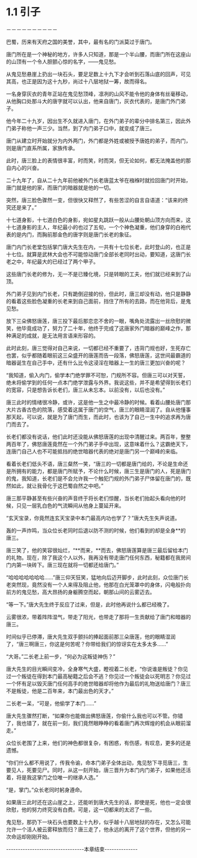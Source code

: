 # 1.1 引子

－－－－－－－－－－

  巴蜀，历来有天府之国的美誉，其中，最有名的门派莫过于唐门。

  唐门所在是一个神秘的地方，许多人只知道，那是一个半山腰，而唐门所在这座山的山顶有一个令人胆颤心惊的名字，——鬼见愁。

  从鬼见愁悬崖上扔出一块石头，要足足数上十九下才会听到石落山底的回声，可见其高，也正是因为这十九秒，尚过十八层地狱一筹，故而得名。

  一名身穿灰衣的青年正站在鬼见愁顶峰，凛冽的山风不能令他的身体有丝毫移动，从他胸口处那斗大的唐字就可以认出，他来自唐门，灰衣代表的，是唐门外门弟子。

  他今年二十九岁，因出生不久就进入唐门，在外门弟子的辈分中排名第三，因此外门弟子称他一声三少。当然，到了内门弟子口中，就变成了唐三。

  唐门从建立时开始就分为内外两门，外门都是外姓或被授予唐姓的弟子，而内门，则是唐门直系所属，家族传承。

  此时，唐三脸上的表情很丰富，时而笑，时而哭，但无论如何，都无法掩盖他的那自内心的兴奋。

  二十九年了，自从二十九年前他被外门长老唐蓝太爷在襁褓时就捡回唐门时开始，唐门就是他的家，而唐门的暗器就是他的一切。

  突然，唐三脸色骤然一变，但很快又释然了，有些苦涩的自言自语道：“该来的终究还是来了。”

  十七道身影，十七道白色的身影，宛如星丸跳跃一般从山腰处朝山顶方向而来，这十七道身影的主人，年纪最小的也过了五旬，一个个神色凝重，他们身穿的白袍代表的是内门，而胸前那金色的唐字则是唐门长老的象征。

  唐门内门长老堂包括掌门唐大先生在内，一共有十七位长老，此时登山的，也正是十七位。就算是武林大会也不可能惊动唐门全部长老同时出动，要知道，这唐门长老之中，年纪最大的已经过了两个甲子。

  这些唐门长老的修为，无一不是已臻化境，只是转眼的工夫，他们就已经来到了山顶。

  外门弟子见到内门长老，只有跪倒迎接的份，但此时，唐三却没有动，他只是静静的看着这些脸色凝重的长老来到自己面前，挡住了所有的去路，而在他背后，是鬼见愁。

  放下三朵佛怒唐莲，唐三投下最后那恋恋不舍的一眼，嘴角处流露出一丝欣慰的微笑，他毕竟成功了，努力了二十年，他终于完成了这唐家外门暗器的巅峰之作，那种满足的成就，是无法用言语来形容的。

  此时此刻，唐三觉得对自己来说，一切都已经不重要了，违背门规也好，生死存亡也罢，似乎都随着眼前这三朵盛开的唐莲而告一段落，佛怒唐莲，这世间最霸道的暗器诞生在自己手中，还有什么比令这浸淫在暗器上一生的唐三更加兴奋的呢？

  “我知道，偷入内门，偷学本门绝学罪不可恕，门规所不容。但唐三可以对天誓，绝未将偷学到的任何一点本门绝学泄露与外界。我说这些，并不是希望得到长老们的宽容，只是想告诉长老们，唐三从未忘本。以前没有，以后也没有。”

  唐三此时的情绪很冷静，或许，这是他一生之中最冷静的时候。看着山腰处唐门那大片古香古色的院落，感受着这属于唐门的空气，唐三的眼睛湿润了。自从他懂事那天起，可以说，就是为了唐门而生，而此时，也该为了自己一生中的追求再为唐门而去了。

  长老们都没有说话，他们此时还没能从佛怒唐莲的出现中清醒过来。两百年，整整两百年了，佛怒唐莲竟然在一个外门弟子手中出现，这意味着什么？这霸绝天下，连唐门自己人也不可能抵挡的绝世暗器代表的绝对是唐门另一个巅峰的来临。

  看着长老们低头不语，唐三粲然一笑，“唐三的一切都是唐门给的，不论是生命还是所拥有的能力，都是唐门所赋予，不论什么时候，唐三生是唐门的人，死是唐门的鬼，我知道，长老们是不会允许我一个触犯门规的外门弟子尸体留在唐门的，既然如此，就让我骨化于这巴蜀自然之中吧。”

  唐三那平静甚至有些兴奋的声音终于将长老们惊醒，当长老们抬起头看向他的时候，只见一层乳白色的气流瞬间从他身上蔓延开来。

  “玄天宝录，你竟然连玄天宝录中本门最高内功也学了？”唐大先生失声说道。

  轰的一声炸鸣，当众位长老同时后退以防不测的时候，他们看到的却是全身**的唐三。

  唐三笑了，他的笑容很灿烂，“**而来，**而去，佛怒唐莲算是唐三最后留给本门的礼物。现在，除了我这个人以外，我再没有带走唐门任何东西，秘籍都在我房间门内第一块砖下。唐三现在就将一切都还给唐门。”

  “哈哈哈哈哈哈哈……”唐三仰天狂笑，猛地向后迈开脚步，此时此刻，众位唐门长老突然现，竟然没有一个人来得及阻止他，他那在白光笼罩中的身体，闪电般扑向前方的鬼见愁，高大昂扬的身躯腾空而起，朝那山间的云雾迈去。

  “等一下。”唐大先生终于反应了过来，但是，此时他再说什么都已经晚了。

  云雾很浓，带着阵阵湿气，带走了阳光，也带走了那将一生贡献给了唐门和暗器的唐三。

  时间似乎已停滞，唐大先生双手颤抖的捧起面前那三朵唐莲，他的眼睛湿润了，“唐三啊唐三，你这是何苦呢？你带给我们的惊讶实在太多太多……”

  “大哥。”二长老上前一步，“何必为这叛徒神伤？”

  唐大先生的目光瞬间变冷，全身寒气大盛，瞪视着二长老，“你说谁是叛徒？你见过一个叛徒在得到本门最高秘籍之后会不逃？你见过一个叛徒会以死明志？你见过一个怀有足以毁灭唐门任何高手的绝世暗器却将他作为最后的礼物送给唐门？唐三不是叛徒，他是二百年来，本门最出色的天才。”

  二长老一呆，“可是，他偷学了本门……”

  唐大先生骤然打断，“如果你也能做出佛怒唐莲，你偷什么我也可以不管。你错了，我也错了，就在前一刻，我们竟然眼睁睁的看着唐门再次辉煌的机会从眼前溜走。”

  众位长老围了上来，他们的神色都很复杂，有困惑，有伤感，有叹息，更多的还是遗憾。

  “你们什么都不用说了，传我令谕，命本门弟子全体出动，鬼见愁下寻觅唐三，生要见人，死要见尸。同时，从这一刻开始，唐三晋升为本门内门弟子，如果他还活着，将是我这掌门之位唯一的继承人选。”

  “是，掌门。”众长老同时躬身遵命。

  如果唐三此时还在这山崖之上，还能听到唐大先生的话，即使是死，他也一定会很欣慰，他的努力终究没有白费。可是，这一切都来的太迟了一些。

  鬼见愁，那扔下一块石头也要数上十九秒，似乎越十八层地狱的存在，又怎么可能允许一个活人被云雾释放而归？唐三走了，他永远的离开了这个世界，但他的另一次命运却刚刚开始。

---------------------------------本章结束--------------


